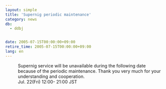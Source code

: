 ```yaml
---
layout: simple
title: 'Supernig periodic maintenance'
category: news
db:
  - ddbj


date: 2005-07-15T00:00:00+09:00
retire_time: 2005-07-15T00:00:00+09:00
lang: en
---
```


<dd>Supernig service will be unavailable during the following date because of the periodic maintenance. Thank you very much for your understanding and cooperation.
<dd>Jul. 22(Fri) 12:00- 21:00 JST</dd>
</dd>
